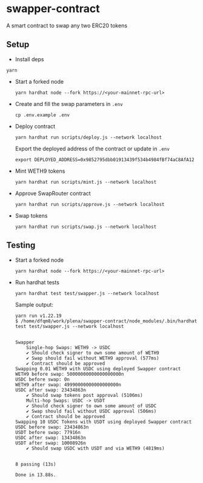 # swapper-contract

A smart contract to swap any two ERC20 tokens

## Setup

* Install deps

```shell
yarn
```

* Start a forked node

    ```shell
    yarn hardhat node --fork https://<your-mainnet-rpc-url>
    ```

* Create and fill the swap parameters in `.env`

    ```shell
    cp .env.example .env
    ```

* Deploy contract

    ```shell
    yarn hardhat run scripts/deploy.js --network localhost
    ```

    Export the deployed address of the contract or update in `.env`

    ```shell
    export DEPLOYED_ADDRESS=0x9852795dbb01913439f534b4984fBf74aC8AfA12
    ```

* Mint WETH9 tokens

    ```shell
    yarn hardhat run scripts/mint.js --network localhost
    ```

* Approve SwapRouter contract

    ```shell
    yarn hardhat run scripts/approve.js --network localhost
    ```

* Swap tokens

    ```
    yarn hardhat run scripts/swap.js --network localhost
    ```

## Testing

* Start a forked node

    ```shell
    yarn hardhat node --fork https://<your-mainnet-rpc-url>
    ```

* Run hardhat tests

    ```shell
    yarn hardhat test test/swapper.js --network localhost
    ```

    Sample output:

    ```
    yarn run v1.22.19
    $ /home/dfqm8/work/plena/swapper-contract/node_modules/.bin/hardhat test test/swapper.js --network localhost


    Swapper
        Single-hop Swaps: WETH9 -> USDC
        ✔ Should check signer to own some amount of WETH9
        ✔ Swap should fail without WETH9 approval (577ms)
        ✔ Contract should be approved
    Swapping 0.01 WETH9 with USDC using deployed Swapper contract
    WETH9 before swap: 50000000000000000000n
    USDC before swap: 0n
    WETH9 after swap: 49990000000000000000n
    USDC after swap: 23434863n
        ✔ Should swap tokens post approval (5106ms)
        Multi-hop Swaps: USDC -> USDT
        ✔ Should check signer to own some amount of USDC
        ✔ Swap should fail without USDC approval (506ms)
        ✔ Contract should be approved
    Swapping 10 USDC Tokens with USDT using deployed Swapper contract
    USDC before swap: 23434863n
    USDT before swap: 77916n
    USDC after swap: 13434863n
    USDT after swap: 10008926n
        ✔ Should swap USDC with USDT and via WETH9 (4819ms)


    8 passing (13s)

    Done in 13.88s.
    ```
